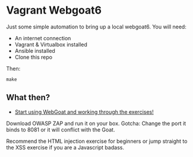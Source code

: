 Vagrant Webgoat6
================

Just some simple automation to bring up a local webgoat6. You will need:

- An internet connection
- Vagrant & Virtualbox installed
- Ansible installed
- Clone this repo

Then:

    make
    
    
What then?
----------

* [Start using WebGoat and working through the exercises!](http://localhost:8080/WebGoat)

Download OWASP ZAP and run it on your box. Gotcha: Change the port it binds to 8081 or it will conflict with the Goat.

Recommend the HTML injection exercise for beginners or jump straight to the XSS exercise if you are a Javascript badass.
